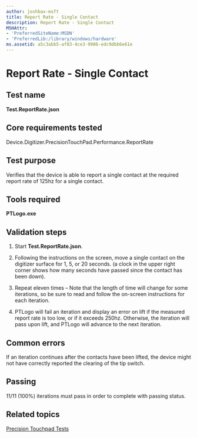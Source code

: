 ```yaml
---
author: joshbax-msft
title: Report Rate - Single Contact
description: Report Rate - Single Contact
MSHAttr:
- 'PreferredSiteName:MSDN'
- 'PreferredLib:/library/windows/hardware'
ms.assetid: a5c3abb5-af83-4ce3-9906-edc9dbb6e61e
---
```


# Report Rate - Single Contact


## Test name


**Test.ReportRate.json**

## Core requirements tested


Device.Digitizer.PrecisionTouchPad.Performance.ReportRate

## Test purpose


Verifies that the device is able to report a single contact at the required report rate of 125hz for a single contact.

## Tools required


**PTLogo.exe**

## Validation steps


1.  Start **Test.ReportRate.json**.

2.  Following the instructions on the screen, move a single contact on the digitizer surface for 1, 5, or 20 seconds. (a clock in the upper right corner shows how many seconds have passed since the contact has been down).

3.  Repeat eleven times – Note that the length of time will change for some iterations, so be sure to read and follow the on-screen instructions for each iteration.

4.  PTLogo will fail an iteration and display an error on lift if the measured report rate is too low, or if it exceeds 250hz. Otherwise, the iteration will pass upon lift, and PTLogo will advance to the next iteration.

## Common errors


If an iteration continues after the contacts have been lifted, the device might not have correctly reported the clearing of the tip switch.

## Passing


11/11 (100%) iterations must pass in order to complete with passing status.

## Related topics


[Precision Touchpad Tests](precision-touchpad-tests.md)

 

 







